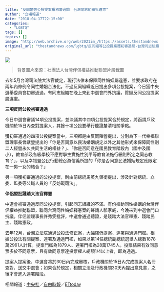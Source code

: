 ```yaml
---
title: "反同婚等公投提案獲初審過關　台灣同志組織批違憲"
author: "立場報道"
date: "2018-04-17T22:15:00"
categories:
  - "LGBTQ"
tags: []
topics: []
image: "http://web.archive.org/web/2021im_/https://assets.thestandnews.com/media/photos/wai-26_jRVfM.png"
original_url: "thestandnews.com/lgbtq/反同婚等公投提案獲初審過關-台灣同志組織批違憲"
---
```

![](http://web.archive.org/web/2021im_/https://assets.thestandnews.com/media/photos/wai-26_jRVfM.png)
> 背景圖片來源：社團法人台灣伴侶權益推動聯盟片段截圖

去年5月台灣司法院大法官裁定，現行法律未保障同性婚姻屬違憲，並要求政府在兩年內修例令同性婚姻合法化。不過反同組織近日提出多項公投提案，今日獲中央選舉委員會初審通過。有同志組織在晚上來到中選會門外抗議，質疑反同公投提案屬違憲。

**三項反同公投初審通過**

今日中選會審議14項公投提案，並決議其中四項公投提案合於規定，將函請戶政機關於15日內查對提案人，其餘十項公投要舉行聽證釐清相關爭點。

獲初審通過的四項公投提案當中，三項都是由反同陣營提出，分別為下一代幸福聯盟理事長曾獻瑩提出的「你是否同意以民法婚姻規定以外之其他形式來保障同性別二人經營永久共同生活的權益？」、「你是否同意在國民教育階段內（國中及國小），教育部及各級學校不應對學生實施性別平等教育法施行細則所定之同志教育？」，以及幸福盟公民行動總召游信義所提的「你是否同意民法婚姻規定應限定在一男一女的結合？」

另一項獲初審通過的公投提案，則由前總統馬英九領銜提出，涉及針對總統、立委、監委等公職人員的「反妨礙司法」。

**伴侶盟批踐踏大法官釋憲**

中選會初審通過反同公投提案，引起同志組織的不滿。有份推動同性婚姻的台灣伴侶權益推動聯盟，聯同台灣同性婚姻釋憲案的聲請人祁家威，今晚來到中選會門口抗議。伴侶盟理事長許秀雯批評，中選會通過聽證，是踐踏大法官釋憲、踐踏民主、踐踏憲政。

去年12月，台灣立法院通過公投法修正案，大幅降低提案、連署與通過門檻。根據公投法有關提案、連署及通過門檻，如果以第14任總統副總統選舉人總數1878萬2991人計算，提案門檻為1879人、連署門檻為28萬1745人，投票結果有效同意票多於不同意票，且有效同意票達投票權人總額1/4以上者，即為通過。

提案人提案後，中選會將於30日內完成審核，戶政機關於15日內完成提案人名冊查對，送交中選會；如果合於規定，相關立法及行政機關30天內提出意見書，之後才會進入連署階段。

相關報道：[中央社](http://web.archive.org/web/20211229100734/http://www.cna.com.tw/news/firstnews/201804170300-1.aspx)／[自由時報](http://web.archive.org/web/20211229100734/http://news.ltn.com.tw/news/politics/breakingnews/2398495)／[ETtoday](http://web.archive.org/web/20211229100734/https://www.ettoday.net/news/20180417/1152244.htm)